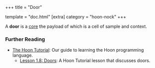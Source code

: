 +++
title = "Door"

template = "doc.html"
[extra]
category = "hoon-nock"
+++

A **door** is a [core](../core) the payload of which is a cell of sample and context.

### Further Reading

- [The Hoon Tutorial](/docs/hoon/hoon-school/_index): Our guide to learning the Hoon programming language.
  - [Lesson 1.8: Doors](/docs/hoon/hoon-school/doors): A Hoon Tutorial lesson that discusses doors.
